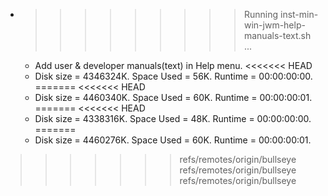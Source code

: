 * >>>>>>>>> Running inst-min-win-jwm-help-manuals-text.sh ...
  * Add user & developer manuals(text) in Help menu.
<<<<<<< HEAD
  * Disk size = 4346324K. Space Used = 56K. Runtime = 00:00:00:00.
=======
<<<<<<< HEAD
  * Disk size = 4460340K. Space Used = 60K. Runtime = 00:00:00:01.
=======
<<<<<<< HEAD
  * Disk size = 4338316K. Space Used = 48K. Runtime = 00:00:00:00.
=======
  * Disk size = 4460276K. Space Used = 60K. Runtime = 00:00:00:01.
>>>>>>> refs/remotes/origin/bullseye
>>>>>>> refs/remotes/origin/bullseye
>>>>>>> refs/remotes/origin/bullseye
